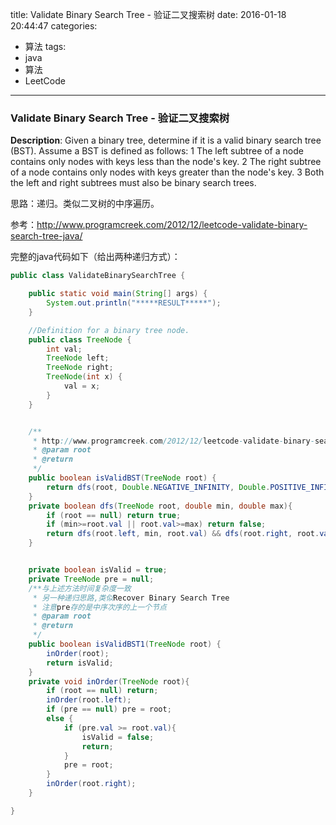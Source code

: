 




title: Validate Binary Search Tree - 验证二叉搜索树
date: 2016-01-18 20:44:47
categories: 
- 算法
tags: 
- java
- 算法
- LeetCode
<!--updated: 2016-01-19 21:40:47-->
---

### Validate Binary Search Tree - 验证二叉搜索树
**Description**: Given a binary tree, determine if it is a valid binary search tree (BST).
 Assume a BST is defined as follows:
 1 The left subtree of a node contains only nodes with keys less than the node's key.
 2 The right subtree of a node contains only nodes with keys greater than the node's key.
 3 Both the left and right subtrees must also be binary search trees.

 思路：递归。类似二叉树的中序遍历。

参考：http://www.programcreek.com/2012/12/leetcode-validate-binary-search-tree-java/

完整的java代码如下（给出两种递归方式）：

```java
public class ValidateBinarySearchTree {

    public static void main(String[] args) {
        System.out.println("*****RESULT*****");
    }

    //Definition for a binary tree node.
    public class TreeNode {
        int val;
        TreeNode left;
        TreeNode right;
        TreeNode(int x) {
            val = x;
        }
    }


    /**
     * http://www.programcreek.com/2012/12/leetcode-validate-binary-search-tree-java/
     * @param root
     * @return
     */
    public boolean isValidBST(TreeNode root) {
        return dfs(root, Double.NEGATIVE_INFINITY, Double.POSITIVE_INFINITY);
    }
    private boolean dfs(TreeNode root, double min, double max){
        if (root == null) return true;
        if (min>=root.val || root.val>=max) return false;
        return dfs(root.left, min, root.val) && dfs(root.right, root.val, max);
    }


    private boolean isValid = true;
    private TreeNode pre = null;
    /**与上述方法时间复杂度一致
     * 另一种递归思路,类似Recover Binary Search Tree
     * 注意pre存的是中序次序的上一个节点
     * @param root
     * @return
     */
    public boolean isValidBST1(TreeNode root) {
        inOrder(root);
        return isValid;
    }
    private void inOrder(TreeNode root){
        if (root == null) return;
        inOrder(root.left);
        if (pre == null) pre = root;
        else {
            if (pre.val >= root.val){
                isValid = false;
                return;
            }
            pre = root;
        }
        inOrder(root.right);
    }

}
```
